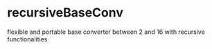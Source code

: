 # recursiveBaseConv
flexible and portable base converter between 2 and 16 with recursive functionalities
